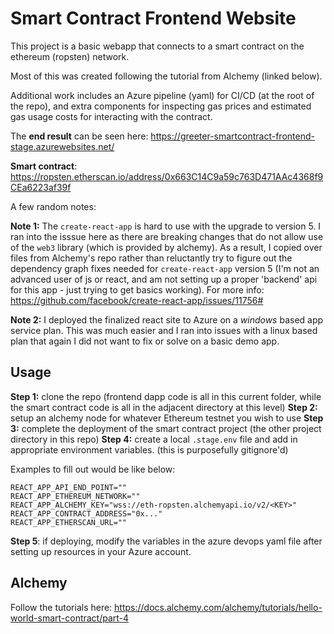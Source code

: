 # Smart Contract Frontend Website
This project is a basic webapp that connects to a smart contract on the ethereum (ropsten) network.

Most of this was created following the tutorial from Alchemy (linked below).

Additional work includes an Azure pipeline (yaml) for CI/CD (at the root of the repo), and extra components for inspecting gas prices and estimated gas usage costs for interacting with the contract.

The **end result** can be seen here: https://greeter-smartcontract-frontend-stage.azurewebsites.net/

**Smart contract**: https://ropsten.etherscan.io/address/0x663C14C9a59c763D471AAc4368f9CEa6223af39f


A few random notes:

**Note 1:** The `create-react-app` is hard to use with the upgrade to version 5.  I ran into the isssue here as there are breaking changes that do not allow use of the `web3` library (which is provided by alchemy).  As a result, I copied over files from Alchemy's repo rather than reluctantly try to figure out the dependency graph fixes needed for `create-react-app` version 5 (I'm not an advanced user of js or react, and am not setting up a proper 'backend' api for this app - just trying to get basics working).   For more info: https://github.com/facebook/create-react-app/issues/11756#

**Note 2:** I deployed the finalized react site to Azure on a *windows* based app service plan.  This was much easier and I ran into issues with a linux based plan that again I did not want to fix or solve on a basic demo app.

## Usage

**Step 1:** clone the repo (frontend dapp code is all in this current folder, while the smart contract code is all in the adjacent directory at this level)
**Step 2:** setup an alchemy node for whatever Ethereum testnet you wish to use
**Step 3:** complete the deployment of the smart contract project (the other  project directory in this repo)
**Step 4:** create a local `.stage.env` file and add in appropriate environment variables. (this is purposefully gitignore'd)

Examples to fill out would be like below: 

```
REACT_APP_API_END_POINT=""
REACT_APP_ETHEREUM_NETWORK=""
REACT_APP_ALCHEMY_KEY="wss://eth-ropsten.alchemyapi.io/v2/<KEY>"
REACT_APP_CONTRACT_ADDRESS="0x..."
REACT_APP_ETHERSCAN_URL=""
```
**Step 5**: if deploying, modify the variables in the azure devops yaml file after setting up resources in your Azure account.

## Alchemy

Follow the tutorials here: https://docs.alchemy.com/alchemy/tutorials/hello-world-smart-contract/part-4